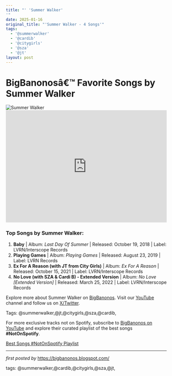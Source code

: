 ```yaml
---
title: "' 'Summer Walker'
'"
date: 2025-01-16
original_title: "'Summer Walker - 4 Songs'"
tags:
  - '@summerwalker'
  - '@cardib'
  - '@citygirls'
  - '@sza'
  - '@jt'
layout: post
---
```

<!-- Title of the Post -->
<h1>BigBanonosâ€™ Favorite Songs by Summer Walker</h1> <!-- Featured Image -->
<div> <img src="https://www.billboard.com/wp-content/uploads/2022/03/feature-summer-walker-billboard-2022-bb2-gizelle-hernandez-2-1548.jpg?w=1024" alt="Summer Walker">
</div> <!-- Spotify Embed -->
<div> <iframe src="https://open.spotify.com/embed/playlist/1dgkVtvCupnTABBeVeBRre?utm_source=generator" width="100%" height="352" frameBorder="0" allowfullscreen="" allow="autoplay; clipboard-write; encrypted-media; fullscreen; picture-in-picture" loading="lazy"></iframe>
</div> <!-- Song Information -->
<h3>Top Songs by Summer Walker:</h3>
<ol> <li><strong>Baby</strong> | Album: <em>Last Day Of Summer</em> | Released: October 19, 2018 | Label: LVRN/Interscope Records</li> <li><strong>Playing Games</strong> | Album: <em>Playing Games</em> | Released: August 23, 2019 | Label: LVRN Records</li> <li><strong>Ex For A Reason (with JT from City Girls)</strong> | Album: <em>Ex For A Reason</em> | Released: October 15, 2021 | Label: LVRN/Interscope Records</li> <li><strong>No Love (with SZA & Cardi B) - Extended Version</strong> | Album: <em>No Love [Extended Version]</em> | Released: March 25, 2022 | Label: LVRN/Interscope Records</li>
</ol> <!-- Footer Links -->
<div > <p>Explore more about Summer Walker on <a href="https://bigbanonos.blogspot.com/" target="_blank">BigBanonos</a>. Visit our <a href="https://www.youtube.com/@BigBanonos" target="_blank">YouTube</a> channel and follow us on <a href="https://x.com/bigbanonos" target="_blank">X/Twitter</a>.</p>
</div> <!-- Tags -->
<p >Tags: @summerwalker,@jt,@citygirls,@sza,@cardib,</p>


<!--Subscribe and Playlist Links-->
<div>
    <p>For more exclusive tracks not on Spotify, subscribe to <a href="https://www.youtube.com/@BigBanonos" target="_blank">BigBanonos on YouTube</a> and explore their curated playlist of the best songs <strong>#NotOnSpotify</strong>.</p>
    <p><a href="https://www.youtube.com/playlist?list=PLtuNtuTatqI0kFahUCbtbfenC_ET5O_tr" target="_blank">Best Songs #NotOnSpotify Playlist<br /></a></p></div>

<hr />

<p><em>first posted by</em> <a href="https://bigbanonos.blogspot.com/" rel="noopener" target="_new">https://bigbanonos.blogspot.com/</a></p>

<p>tags: @summerwalker,@cardib,@citygirls,@sza,@jt,</p>
